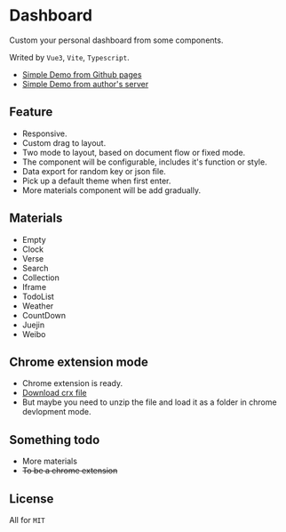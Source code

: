 # Dashboard

Custom your personal dashboard from some components.

Writed by `Vue3`, `Vite`, `Typescript`.

- <a href="https://leon-kfd.github.io/Dashboard/">Simple Demo from Github pages</a>
- <a href="https://kongfandong.cn/Dashboard/">Simple Demo from author's server</a>

## Feature

+ Responsive.
+ Custom drag to layout.
+ Two mode to layout, based on document flow or fixed mode.
+ The component will be configurable, includes it's function or style.
+ Data export for random key or json file.
+ Pick up a default theme when first enter.
+ More materials component will be add gradually.

## Materials

+ Empty
+ Clock
+ Verse
+ Search
+ Collection
+ Iframe
+ TodoList
+ Weather
+ CountDown
+ Juejin
+ Weibo

## Chrome extension mode
+ Chrome extension is ready.
+ <a href="https://leon-kfd.github.io/Dashboard/howdy-dashboard.crx">Download crx file</a>
+ But maybe you need to unzip the file and load it as a folder in chrome devlopment mode.

## Something todo
+ More materials
+ ~~To be a chrome extension~~

## License
All for `MIT`


